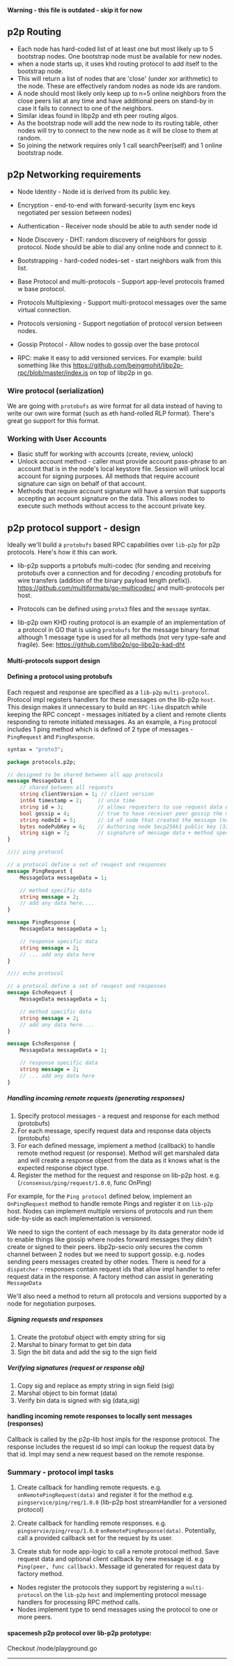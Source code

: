 **Warning - this file is outdated - skip it for now**


## p2p Routing

- Each node has hard-coded list of at least one but most likely up to 5 bootstrap nodes. One bootstrap node must be available for new nodes.
- when a node starts up, it uses khd routing protocol to add itself to the bootstrap node. 
- This will return a list of nodes that are 'close' (under xor arithmetic) to the node.
These are effectively random nodes as node ids are random.
- A node should most likely only keep up to n=5 online neighbors from the close peers list at any time and have additional peers on stand-by in case it fails to connect to one of the neighbors.
- Similar ideas found in libp2p and eth peer routing algos.
- As the bootstrap node will add the new node to its routing table, other nodes will try to connect to the new node as it will be close to them at random.
- So joining the network requires only 1 call searchPeer(self) and 1 online bootstrap node.


## p2p Networking requirements

- Node Identity - Node id is derived from its public key.
- Encryption - end-to-end with forward-security (sym enc keys negotiated per session between nodes)
- Authentication - Receiver node should be able to auth sender node id
- Node Discovery - DHT: random discovery of neighbors for gossip protocol. Node should be able to dial any online node and connect to it.
- Bootstrapping - hard-coded nodes-set - start neighbors walk from this list.
- Base Protocol and multi-protocols - Support app-level protocols framed w base protocol.
- Protocols Multiplexing - Support multi-protocol messages over the same virtual connection.
- Protocols versioning - Support negotiation of protocol version between nodes.
- Gossip Protocol - Allow nodes to gossip over the base protocol

- RPC: make it easy to add versioned services. For example: build something like this https://github.com/beingmohit/libp2p-rpc/blob/master/index.js on top of libp2p in go.

### Wire protocol (serialization)
We are going with `protobufs` as wire format for all data instead of having to write our own wire format (such as eth hand-rolled RLP format). There's great go support for this format.

### Working with User Accounts
- Basic stuff for working with accounts (create, review, unlock)
- Unlock account method - caller must provide account pass-phrase to an account that is in the node's local keystore file. Session will unlock local account for signing purposes. All methods that require account signature can sign on behalf of that account.
- Methods that require account signature will have a version that supports accepting an account signature on the data. This allows nodes to execute such methods without access to the account private key.

## p2p protocol support - design
Ideally we'll build a `protobufs` based RPC capabilities over `lib-p2p` for p2p protocols. Here's how it this can work.

- lib-p2p supports a prtobufs multi-codec (for sending and receiving protobufs over a connection and for decoding / encoding protobufs for wire transfers (addition of the binary payload length prefix)). https://github.com/multiformats/go-multicodec/ and multi-protocols per host.

- Protocols can be defined using `proto3` files and the `message` syntax.

- lib-p2p own KHD routing protocol is an example of an implementation of a protocol in GO that is using `protobufs` for the message binary format although 1 message type is used for all methods (not very type-safe and fragile). See: https://github.com/libp2p/go-libp2p-kad-dht

#### Multi-protocols support design

#### Defining a protocol using protobufs

Each request and response are specified as a `lib-p2p` `multi-protocol`. Protocol impl registers handlers for these messages on the lib-p2p `host`. This design makes it unnecessary to build an `RPC-like` dispatch while keeping the RPC concept - messages initiated by a client and remote clients responding to remote initiated messages. As an example, a `Ping` protocol includes 1 ping method which is defined of 2 type of messages - `PingRequest` and `PingResponse`.  

```proto
syntax = "proto3";

package protocols.p2p;

// designed to be shared between all app protocols
message MessageData {
    // shared between all requests
    string clientVersion = 1; // client version
    int64 timestamp = 2;     // unix time
    string id = 3;           // allows requesters to use request data when processing a response
    bool gossip = 4;         // true to have receiver peer gossip the message to neighbors
    string nodeId = 5;       // id of node that created the message (not the peer that may have sent it). =base58(mh(sha256(nodePubKey)))
    bytes nodePubKey = 6;    // Authoring node Secp256k1 public key (32bytes)
    string sign = 7;         // signature of message data + method specific data by message authoring node
}

//// ping protocol

// a protocol define a set of reuqest and responses
message PingRequest {
    MessageData messageData = 1;

    // method specific data
    string message = 2;
    // add any data here....
}

message PingResponse {
    MessageData messageData = 1;

    // response specific data
    string message = 2;
    // ... add any data here
}

//// echo protocol

// a protocol define a set of reuqest and responses
message EchoRequest {
    MessageData messageData = 1;

    // method specific data
    string message = 2;
    // add any data here....
}

message EchoResponse {
    MessageData messageData = 1;

    // response specific data
    string message = 2;
    // ... add any data here
}
```

##### Handling incoming remote requests (generating responses)

1. Specify protocol messages - a request and response for each method (protobufs)
2. For each message, specify request data and response data objects (protobufs)
3. For each defined message, implement a method (callback) to handle remote method request (or response). Method will get marshaled data and will create a response object from the data as it knows what is the expected response object type.
3. Register the method for the request and response on lib-p2p host. e.g. (`/consensus/ping/request/1.0.0`, func OnPing)

For example, for the `Ping protocol` defined below, implement an `OnPingRequest` method to handle remote Pings and register it on `lib-p2p` host. Nodes can implement multiple versions of protocols and run them side-by-side as each implementation is versioned.

We need to sign the content of each message by its data generator node id to enable things like gossip where nodes forward messages they didn't create or signed to their peers. libp2p-secio only secures the comm channel between 2 nodes but we need to support gossip. e.g. nodes sending peers messages created by other nodes. There is  need for a `dispatcher` - responses contain request ids that allow impl handler to refer request data in the response. A factory method can assist in generating `MessageData`


We'll also need a method to return all protocols and versions supported by a node for negotiation purposes.

##### Signing requests and responses
1. Create the protobuf object with empty string for sig
2. Marshal to binary format to get bin data
3. Sign the bit data and add the sig to the sign field

##### Verifying signatures (request or response obj)
1. Copy sig and replace as empty string in sign field (sig)
2. Marshal object to bin format (data)
3. Verify bin data is signed with sig (data,sig)

#### handling incoming remote responses to locally sent messages (responses)

Callback is called by the p2p-lib host impls for the response protocol. The response includes the request id so impl can lookup the request data by that id. Impl may send a new request based on the remote response.


### Summary - protocol impl tasks
1. Create callback for handling remote requests. e.g. `onRemotePingRequest(data)` and register it for the method e.g. `pingservice/ping/req/1.0.0` (lib-p2p host streamHandler for a versioned protocol)

2. Create callback for handling remote responses. e.g. `pingservie/ping/resp/1.0.0` `onRemotePingResponse(data)`. Potentially, call a provided callback set for the request by its user.

3. Create stub for node app-logic to call a remote protocol method. Save request data and optional client callback by new message id.  e.g `Ping(peer, func callback)`. Message id generated for request data by factory method.

- Nodes register the protocols they support by registering a `multi-protocol` on the `lib-p2p` `host` and implementing protocol message handlers for processing RPC method calls.
- Nodes implement type to send messages using the protocol to one or more peers.

#### spacemesh p2p protocol over lib-p2p prototype:

Checkout /node/playground.go

----
